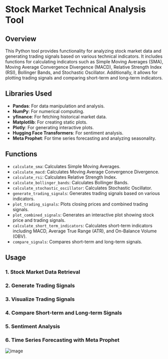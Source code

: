 # Stock Market Technical Analysis Tool

## Overview
This Python tool provides functionality for analyzing stock market data and generating trading signals based on various technical indicators. It includes functions for calculating indicators such as Simple Moving Averages (SMA), Moving Average Convergence Divergence (MACD), Relative Strength Index (RSI), Bollinger Bands, and Stochastic Oscillator. Additionally, it allows for plotting trading signals and comparing short-term and long-term indicators.

## Libraries Used
- **Pandas**: For data manipulation and analysis.
- **NumPy**: For numerical computing.
- **yfinance**: For fetching historical market data.
- **Matplotlib**: For creating static plots.
- **Plotly**: For generating interactive plots.
- **Hugging Face Transformers**: For sentiment analysis.
- **Meta Prophet**: For time series forecasting and analyzing seasonality.

## Functions
- `calculate_sma`: Calculates Simple Moving Averages.
- `calculate_macd`: Calculates Moving Average Convergence Divergence.
- `calculate_rsi`: Calculates Relative Strength Index.
- `calculate_bollinger_bands`: Calculates Bollinger Bands.
- `calculate_stochastic_oscillator`: Calculates Stochastic Oscillator.
- `generate_trading_signals`: Generates trading signals based on various indicators.
- `plot_trading_signals`: Plots closing prices and combined trading signals.
- `plot_combined_signals`: Generates an interactive plot showing stock price and trading signals.
- `calculate_short_term_indicators`: Calculates short-term indicators including MACD, Average True Range (ATR), and On-Balance Volume (OBV).
- `compare_signals`: Compares short-term and long-term signals.

## Usage

### 1. Stock Market Data Retrieval

### 2. Generate Trading Signals

### 3. Visualize Trading Signals

### 4. Compare Short-term and Long-term Signals

### 5. Sentiment Analysis

### 6. Time Series Forecasting with Meta Prophet

![image](https://github.com/lacomaofficial/Stock_Market_Analysis/assets/132283879/30099265-7d96-4f46-aac3-6b13a211b350)

